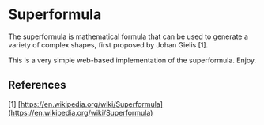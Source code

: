 # Superformula
The superformula is mathematical formula that can be used to generate a variety
of complex shapes, first proposed by Johan Gielis [1].

This is a very simple web-based implementation of the superformula. Enjoy.

## References
[1] [https://en.wikipedia.org/wiki/Superformula](https://en.wikipedia.org/wiki/Superformula)
